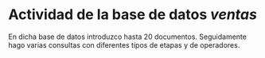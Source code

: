 # Actividad de la base de datos *ventas*
En dicha base de datos introduzco hasta 20 documentos. Seguidamente hago varias consultas con diferentes tipos de etapas y de operadores.